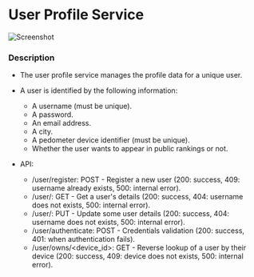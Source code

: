 # User Profile Service
![Screenshot](https://github.com/jackson0726/10k-steps-challenge/blob/main/ingest-service/src/main/resources/images/user_profile_service_architecture.png)

### Description
+ The user profile service manages the profile data for a unique user.
+ A user is identified by the following information:
  + A username (must be unique).
  + A password.
  + An email address.
  + A city.
  + A pedometer device identifier (must be unique).
  + Whether the user wants to appear in public rankings or not.

+ API:
  + /user/register: POST - Register a new user (200: success, 409: username already exists, 500: internal error).
  + /user/<username>: GET - Get a user's details (200: success, 404: username does not exists, 500: internal error).
  + /user/<username>: PUT - Update some user details (200: success, 404: username does not exists, 500: internal error).
  + /user/authenticate: POST - Credentials validation (200: success, 401: when authentication fails).
  + /user/owns/<device_id>: GET - Reverse lookup of a user by their device (200: success, 409: device does not exists, 500: internal error).
